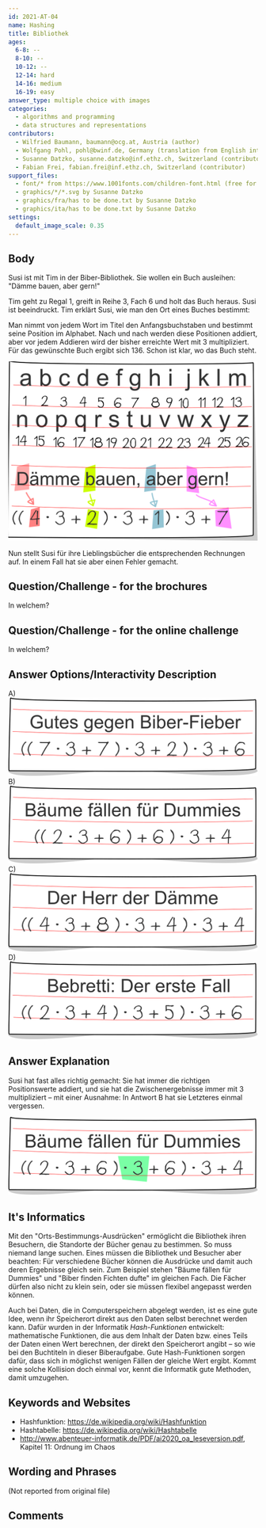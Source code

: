 ```yaml
---
id: 2021-AT-04
name: Hashing
title: Bibliothek
ages:
  6-8: --
  8-10: --
  10-12: --
  12-14: hard
  14-16: medium
  16-19: easy
answer_type: multiple choice with images
categories:
  - algorithms and programming
  - data structures and representations
contributors:
  - Wilfried Baumann, baumann@ocg.at, Austria (author)
  - Wolfgang Pohl, pohl@bwinf.de, Germany (translation from English into German)
  - Susanne Datzko, susanne.datzko@inf.ethz.ch, Switzerland (contributor, graphics)
  - Fabian Frei, fabian.frei@inf.ethz.ch, Switzerland (contributor)
support_files:
  - font/* from https://www.1001fonts.com/children-font.html (free for commercial use)
  - graphics/*/*.svg by Susanne Datzko
  - graphics/fra/has to be done.txt by Susanne Datzko 
  - graphics/ita/has to be done.txt by Susanne Datzko
settings:
  default_image_scale: 0.35
---
```


[ansA]: graphics/deu/2021-AT-04-answerA-compatible.svg "Antwort A"
[ansB]: graphics/deu/2021-AT-04-answerB-compatible.svg "Antwort B"
[ansC]: graphics/deu/2021-AT-04-answerC-compatible.svg "Antwort C"
[ansD]: graphics/deu/2021-AT-04-answerD-compatible.svg "Antwort D"

## Body

Susi ist mit Tim in der Biber-Bibliothek. Sie wollen ein Buch ausleihen: "Dämme bauen, aber gern!"

Tim geht zu Regal 1, greift in Reihe 3, Fach 6 und holt das Buch heraus. Susi ist beeindruckt. Tim erklärt Susi, wie man den Ort eines Buches bestimmt:

Man nimmt von jedem Wort im Titel den Anfangsbuchstaben und bestimmt seine Position im Alphabet. Nach und nach werden diese Positionen addiert, aber vor jedem Addieren wird der bisher erreichte Wert mit 3 multipliziert.
Für das gewünschte Buch ergibt sich 136. Schon ist klar, wo das Buch steht.



![](graphics/deu/2021-AT-04a-taskbody1-compatible.svg "Dämme bauen, aber gern! right")

Nun stellt Susi für ihre Lieblingsbücher die entsprechenden Rechnungen auf. In einem Fall hat sie aber einen Fehler gemacht.


## Question/Challenge - for the brochures

In welchem?


## Question/Challenge - for the online challenge

In welchem?


## Answer Options/Interactivity Description




 A)  ![ansA] 
 B)  ![ansB] 
 C)  ![ansC] 
 D)  ![ansD]



## Answer Explanation

Susi hat fast alles richtig gemacht: Sie hat immer die richtigen Positionswerte addiert, und sie hat die Zwischenergebnisse immer mit 3 multipliziert – mit einer Ausnahme: In Antwort B hat sie Letzteres einmal vergessen.

![](graphics/deu/2021-AT-04-solution-compatible.svg "Bäume fällen für Dummies")

## It's Informatics

Mit den "Orts-Bestimmungs-Ausdrücken" ermöglicht die Bibliothek ihren Besuchern, die Standorte der Bücher genau zu bestimmen. So muss niemand lange suchen. Eines müssen die Bibliothek und Besucher aber beachten: Für verschiedene Bücher können die Ausdrücke und damit auch deren Ergebnisse gleich sein. Zum Beispiel stehen "Bäume fällen für Dummies" und "Biber finden Fichten dufte" im gleichen Fach. Die Fächer dürfen also nicht zu klein sein, oder sie müssen flexibel angepasst werden können.

Auch bei Daten, die in Computerspeichern abgelegt werden, ist es eine gute Idee, wenn ihr Speicherort direkt aus den Daten selbst berechnet werden kann. Dafür wurden in der Informatik _Hash-Funktionen_ entwickelt: mathematische Funktionen, die aus dem Inhalt der Daten bzw. eines Teils der Daten einen Wert berechnen, der direkt den Speicherort angibt – so wie bei den Buchtiteln in dieser Biberaufgabe. Gute Hash-Funktionen sorgen dafür, dass sich in möglichst wenigen Fällen der gleiche Wert ergibt. Kommt eine solche Kollision doch einmal vor, kennt die Informatik gute Methoden, damit umzugehen.

## Keywords and Websites

 - Hashfunktion: https://de.wikipedia.org/wiki/Hashfunktion
 - Hashtabelle: https://de.wikipedia.org/wiki/Hashtabelle
 - http://www.abenteuer-informatik.de/PDF/ai2020_oa_leseversion.pdf, Kapitel 11: Ordnung im Chaos


## Wording and Phrases

(Not reported from original file)


## Comments


